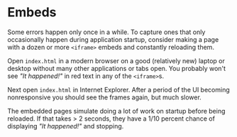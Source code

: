# Embeds

Some errors happen only once in a while.
To capture ones that only occasionally happen during application startup,
consider making a page with a dozen or more `<iframe>` embeds and constantly reloading them.

Open `index.html` in a modern browser on a good (relatively new) laptop or desktop
without many other applications or tabs open.
You probably won't see _"It happened!"_ in red text in any of the `<iframe>`s.

Next open `index.html` in Internet Explorer.
After a period of the UI becoming nonresponsive you should see the frames again, but much slower.

The embedded pages simulate doing a lot of work on startup before being reloaded.
If that takes > 2 seconds, they have a 1/10 percent chance of displaying _"It happened!"_ and stopping.

